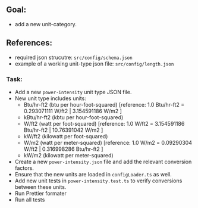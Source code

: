 ## Goal:

- add a new unit-category.

## References:

- required json strucutre: `src/config/schema.json`
- example of a working unit-type json file: `src/config/length.json`

### Task:

- Add a new `power-intensity` unit type JSON file.
- New unit type includes units:
  - Btu/hr-ft2 (btu per hour-foot-squared) [reference: 1.0 Btu/hr-ft2 = 0.293071111 W/ft2 | 3.154591186 W/m2 ]
  - kBtu/hr-ft2 (kbtu per hour-foot-squared)
  - W/ft2 (watt per foot-squared) [reference: 1.0 W/ft2 = 3.154591186 Btu/hr-ft2 | 10.76391042 W/m2 ]
  - kW/ft2 (kilowatt per foot-squared)
  - W/m2 (watt per meter-squared) [reference: 1.0 W/m2 = 0.09290304 W/ft2 | 0.316998286 Btu/hr-ft2 ]
  - kW/m2 (kilowatt per meter-squared)
- Create a new `power-intensity.json` file and add the relevant conversion factors.
- Ensure that the new units are loaded in `configLoader.ts` as well.
- Add new unit tests in `power-intensity.test.ts` to verify conversions between these units.
- Run Prettier formater
- Run all tests

